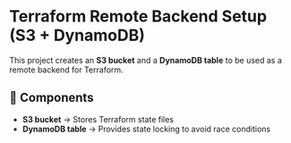 # Terraform Remote Backend Setup (S3 + DynamoDB)

This project creates an **S3 bucket** and a **DynamoDB table** to be used as a remote backend for Terraform.

## 📌 Components
- **S3 bucket** → Stores Terraform state files
- **DynamoDB table** → Provides state locking to avoid race conditions


